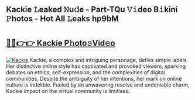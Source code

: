 ## Kackie 𝙻eaked 𝙽u𝚍e - Part-TQu 𝚅𝚒deo B𝚒kini 𝙿hotos - Hot All 𝙻eaks hp9bM

# <h2><a href="http://ld4nq4.urlbe.top/?page=Kackie">🔗🔗👉👉 Kackie P𝚑oto𝚜Vid𝚎o</a></h2>

[![Kackie](https://i.imgur.com/eBuTRDB.gif)](http://ld4nq4.urlbe.top/?page=Kackie)
Kackie, a complex and intriguing personage, defies simple labels. Her distinctive online style has captivated and provoked viewers, sparking debates on ethics, self-expression, and the complexities of digital communities. Despite the ambiguity of her intentions, her mark on online culture is indelible. Fueled by an unwavering resolve and undeniable charm, Kackie impact on the virtual community is limitless.
